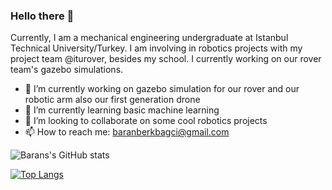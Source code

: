 ### Hello there 👋

<!--
**Kokjix/Kokjix** is a ✨ _special_ ✨ repository because its `README.md` (this file) appears on your GitHub profile.

Here are some ideas to get you started:

- 🔭 I’m currently working on ...
- 🌱 I’m currently learning ...
- 👯 I’m looking to collaborate on ...
- 🤔 I’m looking for help with ...
- 💬 Ask me about ...
- 📫 How to reach me: ...
- 😄 Pronouns: ...
- ⚡ Fun fact: ...
-->
Currently, I am a mechanical engineering undergraduate at Istanbul Technical University/Turkey. I am involving in robotics projects with my project team @iturover, besides my school. I currently working on our rover team's gazebo simulations.

- 🔭 I’m currently working on gazebo simulation for our rover and our robotic arm also our first generation drone
- 🌱 I’m currently learning basic machine learning
- 👯 I’m looking to collaborate on some cool robotics projects
- 📫 How to reach me: baranberkbagci@gmail.com


![Barans's GitHub stats](https://github-readme-stats.vercel.app/api?username=Kokjix&show_icons=true&theme=onedark)

[![Top Langs](https://github-readme-stats.vercel.app/api/top-langs/?username=Kokjix)](https://github.com/anuraghazra/github-readme-stats)

